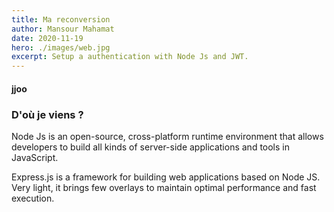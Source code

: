 ```yaml
---
title: Ma reconversion
author: Mansour Mahamat
date: 2020-11-19
hero: ./images/web.jpg
excerpt: Setup a authentication with Node Js and JWT.
---
```


#### jjoo

### D'où je viens ?
Node Js is an open-source, cross-platform runtime environment that allows developers to build all kinds of server-side applications and tools in JavaScript. 

Express.js is a framework for building web applications based on Node JS. Very light, it brings few overlays to maintain optimal performance and fast execution. 